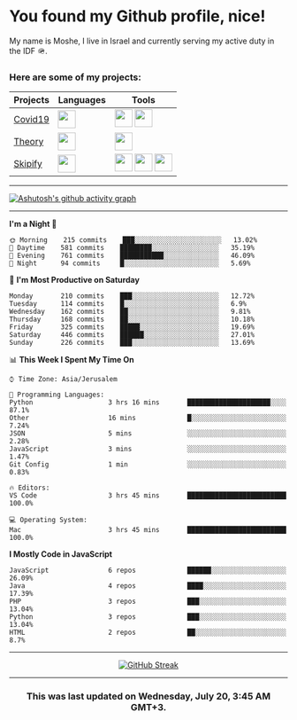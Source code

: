 <h1>You found my Github profile, nice!</h1>
<p>
    My name is Moshe, I live in Israel and currently serving my active duty in the IDF 🪖.
</p>

<h3>Here are some of my projects:</h3>

| Projects                                          | Languages                                                                                   | Tools                                                                                                                                                                                                                                                                       |
| ------------------------------------------------- | ------------------------------------------------------------------------------------------- | --------------------------------------------------------------------------------------------------------------------------------------------------------------------------------------------------------------------------------------------------------------------------- |
| [Covid19](https://github.com/jewishmoses/covid19) | <img height="32" width="32" src="https://unpkg.com/simple-icons@v6/icons/php.svg" />        | <img height="32" width="32" src="https://unpkg.com/simple-icons@v6/icons/laravel.svg" /> <img height="32" width="32" src="https://unpkg.com/simple-icons@v6/icons/livewire.svg" />                                                                                          |
| [Theory](https://github.com/jewishmoses/theory)   | <img height="32" width="32" src="https://unpkg.com/simple-icons@v6/icons/python.svg" />     | <img height="32" width="32" src="https://unpkg.com/simple-icons@v6/icons/django.svg" />                                                                                                                                                                                     |
| [Skipify](https://github.com/jewishmoses/skipify) | <img height="32" width="32" src="https://unpkg.com/simple-icons@v6/icons/javascript.svg" /> | <img height="32" width="32" src="https://unpkg.com/simple-icons@v6/icons/sqlite.svg" /> <img height="32" width="32" src="https://unpkg.com/simple-icons@v6/icons/sequelize.svg" /> <img height="32" width="32" src="https://unpkg.com/simple-icons@v6/icons/express.svg" /> |

<hr />

[![Ashutosh's github activity graph](https://activity-graph.herokuapp.com/graph?username=jewishmoses&theme=github&bg_color=fff&line=216e39&color=000&point=000)](https://github.com/jewishmoses/github-readme-activity-graph)

<hr />

<!--START_SECTION:waka-->
**I'm a Night 🦉** 

```text
🌞 Morning    215 commits    ███░░░░░░░░░░░░░░░░░░░░░░   13.02% 
🌆 Daytime    581 commits    ████████░░░░░░░░░░░░░░░░░   35.19% 
🌃 Evening    761 commits    ███████████░░░░░░░░░░░░░░   46.09% 
🌙 Night      94 commits     █░░░░░░░░░░░░░░░░░░░░░░░░   5.69%

```
📅 **I'm Most Productive on Saturday** 

```text
Monday       210 commits    ███░░░░░░░░░░░░░░░░░░░░░░   12.72% 
Tuesday      114 commits    █░░░░░░░░░░░░░░░░░░░░░░░░   6.9% 
Wednesday    162 commits    ██░░░░░░░░░░░░░░░░░░░░░░░   9.81% 
Thursday     168 commits    ██░░░░░░░░░░░░░░░░░░░░░░░   10.18% 
Friday       325 commits    █████░░░░░░░░░░░░░░░░░░░░   19.69% 
Saturday     446 commits    ██████░░░░░░░░░░░░░░░░░░░   27.01% 
Sunday       226 commits    ███░░░░░░░░░░░░░░░░░░░░░░   13.69%

```


📊 **This Week I Spent My Time On** 

```text
⌚︎ Time Zone: Asia/Jerusalem

💬 Programming Languages: 
Python                   3 hrs 16 mins       █████████████████████░░░░   87.1% 
Other                    16 mins             █░░░░░░░░░░░░░░░░░░░░░░░░   7.24% 
JSON                     5 mins              ░░░░░░░░░░░░░░░░░░░░░░░░░   2.28% 
JavaScript               3 mins              ░░░░░░░░░░░░░░░░░░░░░░░░░   1.47% 
Git Config               1 min               ░░░░░░░░░░░░░░░░░░░░░░░░░   0.83%

🔥 Editors: 
VS Code                  3 hrs 45 mins       █████████████████████████   100.0%

💻 Operating System: 
Mac                      3 hrs 45 mins       █████████████████████████   100.0%

```

**I Mostly Code in JavaScript** 

```text
JavaScript               6 repos             ██████░░░░░░░░░░░░░░░░░░░   26.09% 
Java                     4 repos             ████░░░░░░░░░░░░░░░░░░░░░   17.39% 
PHP                      3 repos             ███░░░░░░░░░░░░░░░░░░░░░░   13.04% 
Python                   3 repos             ███░░░░░░░░░░░░░░░░░░░░░░   13.04% 
HTML                     2 repos             ██░░░░░░░░░░░░░░░░░░░░░░░   8.7%

```



<!--END_SECTION:waka-->

<hr />

<div align="center">

[![GitHub Streak](https://github-readme-streak-stats.herokuapp.com?user=jewishmoses&date_format=M%20j%5B%2C%20Y%5D)](https://git.io/streak-stats)

</div>

<hr/>

<div align="center">
    <h3>This was last updated on Wednesday, July 20, 3:45 AM GMT+3.</h3>
</div>
